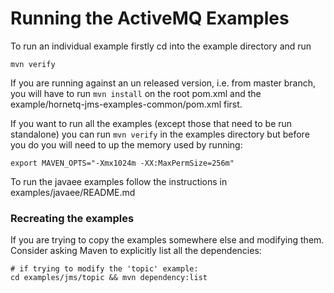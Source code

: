Running the ActiveMQ Examples
============================

To run an individual example firstly cd into the example directory and run

```
mvn verify
```

If you are running against an un released version, i.e. from master branch, you will have to run `mvn install` on the root
pom.xml and the example/hornetq-jms-examples-common/pom.xml first.

If you want to run all the examples (except those that need to be run standalone) you can run `mvn verify` in the examples
directory but before you do you will need to up the memory used by running:

```
export MAVEN_OPTS="-Xmx1024m -XX:MaxPermSize=256m"
```

To run the javaee examples follow the instructions in examples/javaee/README.md

### Recreating the examples

If you are trying to copy the examples somewhere else and modifying them. Consider asking Maven to explicitly list all the dependencies:

```
# if trying to modify the 'topic' example:
cd examples/jms/topic && mvn dependency:list
```
